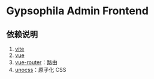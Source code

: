 # Gypsophila Admin Frontend

## 依赖说明

1. [vite](https://cn.vitejs.dev/)
2. [vue](https://cn.vuejs.org/)
3. [vue-router](https://router.vuejs.org/zh/introduction.html)：路由
4. [unocss](https://zhuanlan.zhihu.com/p/425814828?utm_medium=social&utm_oi=31225867665408)：原子化 CSS

